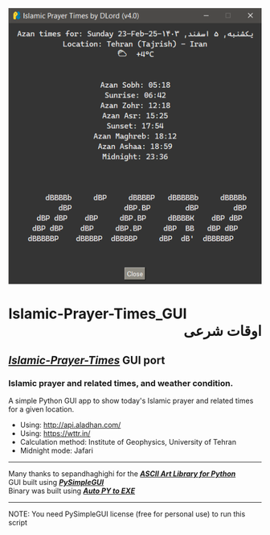 ![Settings Window](https://github.com/DLord420/Islamic-Prayer-Times_GUI/blob/main/Screenshot.png)

# Islamic-Prayer-Times_GUI   <div dir= "rtl">  اوقات شرعی
## [**_Islamic-Prayer-Times_**](https://github.com/DLord420/Islamic-Prayer-Times) GUI port    
### Islamic prayer and related times, and weather condition.   
A simple Python GUI app to show today's Islamic prayer and related times for a given location.   
* Using: http://api.aladhan.com/
* Using: https://wttr.in/   
* Calculation method: Institute of Geophysics, University of Tehran   
* Midnight mode: Jafari    
   
-----           
Many thanks to sepandhaghighi for the [**_ASCII Art Library for Python_**](https://github.com/sepandhaghighi/art)   
GUI built using [**_PySimpleGUI_**](https://github.com/PySimpleGUI/PySimpleGUI)   
Binary was built using [**_Auto PY to EXE_**](https://github.com/brentvollebregt/auto-py-to-exe)

-----
NOTE: You need PySimpleGUI license (free for personal use) to run this script
